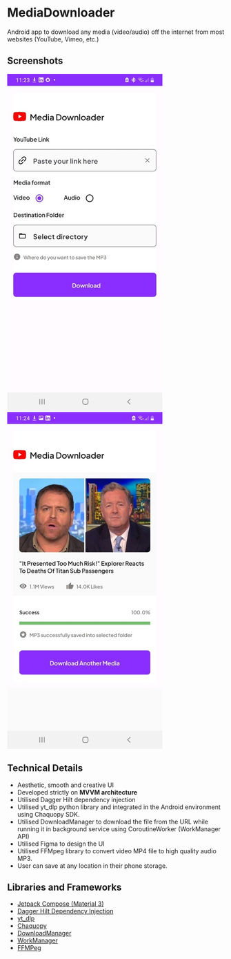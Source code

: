 # MediaDownloader
Android app to download any media (video/audio) off the internet from most websites (YouTube, Vimeo, etc.)

## Screenshots
![screen1](screenshots/screen1.jpeg) ![screen2](screenshots/screen2.jpeg)

## Technical Details
- Aesthetic, smooth and creative UI
- Developed strictly on **MVVM architecture**
- Utilised Dagger Hilt dependency injection
- Utilised yt_dlp python library and integrated in the Android environment using Chaquopy SDK.
- Utilised DownloadManager to download the file from the URL while running it in background service using CoroutineWorker (WorkManager API)
- Utilised Figma to design the UI
- Utilised FFMpeg library to convert video MP4 file to high quality audio MP3.
- User can save at any location in their phone storage.

## Libraries and Frameworks
- [Jetpack Compose (Material 3)](https://developer.android.com/jetpack/compose/designsystems/material3)
- [Dagger Hilt Dependency Injection](https://developer.android.com/training/dependency-injection/hilt-android)
- [yt_dlp](https://github.com/yt-dlp/yt-dlp)
- [Chaquopy](https://chaquo.com/chaquopy/)
- [DownloadManager](https://developer.android.com/reference/android/app/DownloadManager)
- [WorkManager](https://developer.android.com/topic/libraries/architecture/workmanager)
- [FFMPeg](https://github.com/bravobit/FFmpeg-Android)

